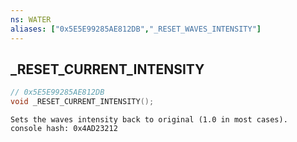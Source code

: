 ```yaml
---
ns: WATER
aliases: ["0x5E5E99285AE812DB","_RESET_WAVES_INTENSITY"]
---
```

## _RESET_CURRENT_INTENSITY

```c
// 0x5E5E99285AE812DB
void _RESET_CURRENT_INTENSITY();
```

```
Sets the waves intensity back to original (1.0 in most cases).  
console hash: 0x4AD23212  
```

